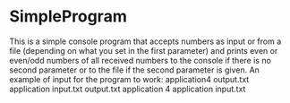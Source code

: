 # SimpleProgram
This is a simple console program that accepts numbers as input or from a file
(depending on what you set in the first parameter) and prints even or even/odd numbers of all received numbers to the console
if there is no second parameter or to the file if the second parameter is given.
An example of input for the program to work:
application4 output.txt
application input.txt output.txt
application 4
application input.txt
